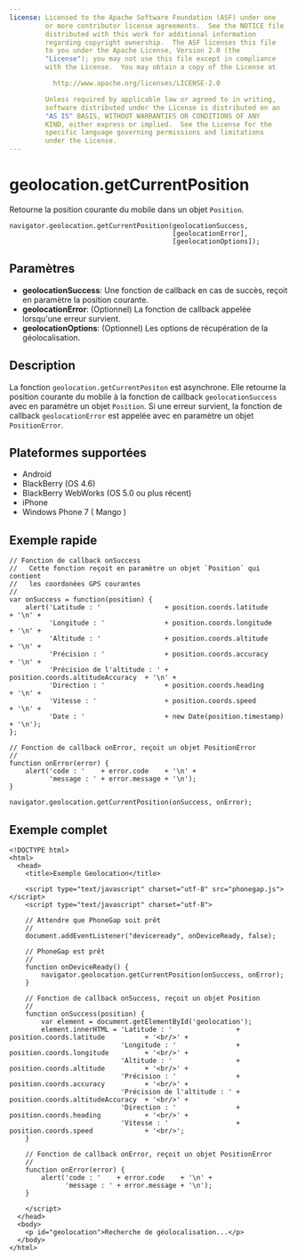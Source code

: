 ```yaml
---
license: Licensed to the Apache Software Foundation (ASF) under one
         or more contributor license agreements.  See the NOTICE file
         distributed with this work for additional information
         regarding copyright ownership.  The ASF licenses this file
         to you under the Apache License, Version 2.0 (the
         "License"); you may not use this file except in compliance
         with the License.  You may obtain a copy of the License at

           http://www.apache.org/licenses/LICENSE-2.0

         Unless required by applicable law or agreed to in writing,
         software distributed under the License is distributed on an
         "AS IS" BASIS, WITHOUT WARRANTIES OR CONDITIONS OF ANY
         KIND, either express or implied.  See the License for the
         specific language governing permissions and limitations
         under the License.
---
```


geolocation.getCurrentPosition
==============================

Retourne la position courante du mobile dans un objet `Position`.

    navigator.geolocation.getCurrentPosition(geolocationSuccess, 
                                             [geolocationError], 
                                             [geolocationOptions]);

Paramètres
----------

- __geolocationSuccess__: Une fonction de callback en cas de succès, reçoit en paramètre la position courante.
- __geolocationError__: (Optionnel) La fonction de callback appelée lorsqu'une erreur survient.
- __geolocationOptions__: (Optionnel) Les options de récupération de la géolocalisation.

Description
-----------

La fonction `geolocation.getCurrentPositon` est asynchrone. Elle retourne la position courante du mobile à la fonction de callback `geolocationSuccess` avec en paramètre un objet `Position`.  Si une erreur survient, la fonction de callback `geolocationError` est appelée avec en paramètre un objet `PositionError`.


Plateformes supportées
-------------------

- Android
- BlackBerry (OS 4.6)
- BlackBerry WebWorks (OS 5.0 ou plus récent)
- iPhone
- Windows Phone 7 ( Mango )
    
Exemple rapide
--------------

    // Fonction de callback onSuccess
    //   Cette fonction reçoit en paramètre un objet `Position` qui contient
    //   les coordonées GPS courantes
    //
    var onSuccess = function(position) {
        alert('Latitude : '                + position.coords.latitude          + '\n' +
              'Longitude : '               + position.coords.longitude         + '\n' +
              'Altitude : '                + position.coords.altitude          + '\n' +
              'Précision : '               + position.coords.accuracy          + '\n' +
              'Précision de l'altitude : ' + position.coords.altitudeAccuracy  + '\n' +
              'Direction : '               + position.coords.heading           + '\n' +
              'Vitesse : '                 + position.coords.speed             + '\n' +
              'Date : '                    + new Date(position.timestamp)      + '\n');
    };

    // Fonction de callback onError, reçoit un objet PositionError
    //
    function onError(error) {
        alert('code : '    + error.code    + '\n' +
              'message : ' + error.message + '\n');
    }

    navigator.geolocation.getCurrentPosition(onSuccess, onError);

Exemple complet
---------------

    <!DOCTYPE html>
    <html>
      <head>
        <title>Exemple Geolocation</title>

        <script type="text/javascript" charset="utf-8" src="phonegap.js"></script>
        <script type="text/javascript" charset="utf-8">

        // Attendre que PhoneGap soit prêt
        //
        document.addEventListener("deviceready", onDeviceReady, false);

        // PhoneGap est prêt
        //
        function onDeviceReady() {
            navigator.geolocation.getCurrentPosition(onSuccess, onError);
        }
    
        // Fonction de callback onSuccess, reçoit un objet Position
        //
        function onSuccess(position) {
            var element = document.getElementById('geolocation');
            element.innerHTML = 'Latitude : '                + position.coords.latitude          + '<br/>' +
                                'Longitude : '               + position.coords.longitude         + '<br/>' +
                                'Altitude : '                + position.coords.altitude          + '<br/>' +
                                'Précision : '               + position.coords.accuracy          + '<br/>' +
                                'Précision de l'altitude : ' + position.coords.altitudeAccuracy  + '<br/>' +
                                'Direction : '               + position.coords.heading           + '<br/>' +
                                'Vitesse : '                 + position.coords.speed             + '<br/>';
        }
    
	    // Fonction de callback onError, reçoit un objet PositionError
	    //
	    function onError(error) {
	        alert('code : '    + error.code    + '\n' +
	              'message : ' + error.message + '\n');
	    }

        </script>
      </head>
      <body>
        <p id="geolocation">Recherche de géolocalisation...</p>
      </body>
    </html>
